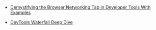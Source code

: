 
* [Demystifying the Browser Networking Tab in Developer Tools With Examples](https://www.youtube.com/watch?v=LBgfSwX4GDI)

* [DevTools Waterfall Deep Dive](https://www.youtube.com/watch?v=6TEwVDNA7bI)
